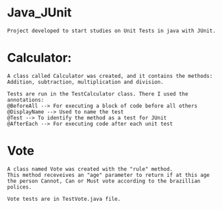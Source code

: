 # Java_JUnit

    Project developed to start studies on Unit Tests in java with JUnit.

# Calculator:

    A class called Calculator was created, and it contains the methods:
    Addition, subtraction, multiplication and division.

    Tests are run in the TestCalculator class. There I used the
    annotations:
    @BeforeAll --> For executing a block of code before all others
    @DisplayName --> Used to name the test
    @Test --> To identify the method as a test for JUnit
    @AfterEach --> For executing code after each unit test

# Vote

    A class named Vote was created with the "rule" method. 
    This method receveives an "age" parameter to return if at this age
    the person Cannot, Can or Must vote according to the brazillian
    polices.

    Vote tests are in TestVote.java file.